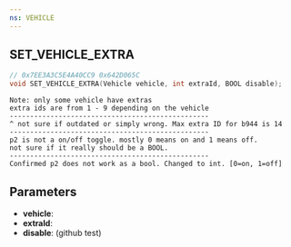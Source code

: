 ```yaml
---
ns: VEHICLE
---
```

## SET_VEHICLE_EXTRA

```c
// 0x7EE3A3C5E4A40CC9 0x642D065C
void SET_VEHICLE_EXTRA(Vehicle vehicle, int extraId, BOOL disable);
```

```
Note: only some vehicle have extras  
extra ids are from 1 - 9 depending on the vehicle  
-------------------------------------------------  
^ not sure if outdated or simply wrong. Max extra ID for b944 is 14  
-------------------------------------------------  
p2 is not a on/off toggle. mostly 0 means on and 1 means off.  
not sure if it really should be a BOOL.  
-------------------------------------------------  
Confirmed p2 does not work as a bool. Changed to int. [0=on, 1=off]  
```

## Parameters
* **vehicle**: 
* **extraId**: 
* **disable**: 
(github test)

